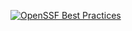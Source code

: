[![OpenSSF Best Practices](https://www.bestpractices.dev/projects/8509/badge)](https://www.bestpractices.dev/projects/8509)

